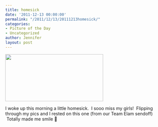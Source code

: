 ```yaml
---
title: homesick
date: '2011-12-13 00:00:00'
permalink: "/2011/12/13/20111213homesick/"
categories:
- Picture of the Day
- Uncategorized
author: Jennifer
layout: post
---
```


<a rel="attachment wp-att-1268" href="http://static.squarespace.com/static/50db6bb3e4b015296cd43789/50dfa5b1e4b0dc6320e0b5ea/50dfa5f0e4b0dc6320e0bd4f/1356834288199/?format=original"><img title="390339_10150442540797533_677192532_10220578_540121179_n" height="150" alt="" width="310" class="alignnone size-thumbnail wp-image-1268" src="http://static.squarespace.com/static/50db6bb3e4b015296cd43789/50dfa5b1e4b0dc6320e0b5ea/50dfa5b3e4b0dc6320e0b88b/1323762632000/?format=original" /></a>

I woke up this morning a little homesick.  I sooo miss my girls!  Flipping through my pics and I rested on this one (from our Team Elam sendoff)  Totally made me smile 🙂
